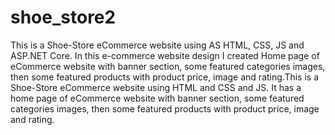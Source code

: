 # shoe_store2
This is a Shoe-Store eCommerce website using AS HTML, CSS, JS and ASP.NET Core. In this e-commerce website design I created Home page of eCommerce website
with banner section, some featured categories images, then some featured products with product price, image and rating.This is a Shoe-Store eCommerce
website using HTML and CSS and JS. It has a home page of eCommerce website with banner section, some featured
categories images, then some featured products with product price, image and rating.
